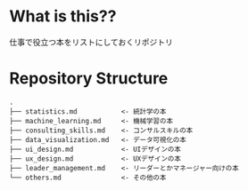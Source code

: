 # What is this??
仕事で役立つ本をリストにしておくリポジトリ

# Repository Structure
```
.
├── statistics.md           <- 統計学の本
├── machine_learning.md     <- 機械学習の本
├── consulting_skills.md    <- コンサルスキルの本
├── data_visualization.md   <- データ可視化の本
├── ui_design.md            <- UIデザインの本
├── ux_design.md            <- UXデザインの本
├── leader_management.md    <- リーダーとかマネージャー向けの本
└── others.md               <- その他の本
```